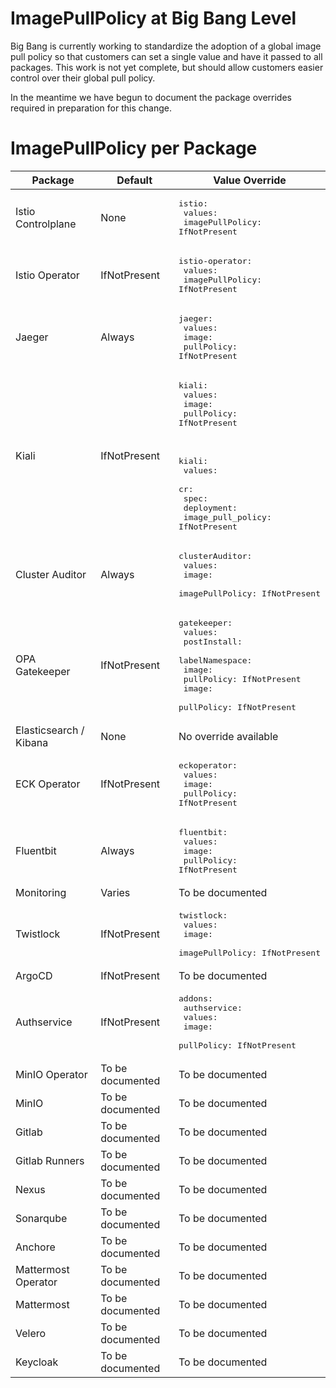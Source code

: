 # ImagePullPolicy at Big Bang Level

Big Bang is currently working to standardize the adoption of a global image pull policy so that customers can set a single value and have it passed to all packages. This work is not yet complete, but should allow customers easier control over their global pull policy.

In the meantime we have begun to document the package overrides required in preparation for this change.

# ImagePullPolicy per Package

| Package | Default | Value Override |
|---|---|---|
| Istio Controlplane | None | <pre lang="yaml">istio:<br>  values:<br>    imagePullPolicy: IfNotPresent</pre> |
| Istio Operator | IfNotPresent | <pre lang="yaml">istio-operator:<br>  values:<br>  imagePullPolicy: IfNotPresent</pre> |
| Jaeger | Always | <pre lang="yaml">jaeger:<br>  values:<br>    image:<br>      pullPolicy: IfNotPresent</pre> |
| Kiali | IfNotPresent | <pre lang="yaml">kiali:<br>  values:<br>    image:<br>      pullPolicy: IfNotPresent<br></pre><br><pre lang="yaml">kiali:<br>  values:<br>    cr:<br>      spec:<br>        deployment:<br>          image_pull_policy: IfNotPresent</pre> |
| Cluster Auditor | Always | <pre lang="yaml">clusterAuditor:<br>  values:<br>    image:<br>      imagePullPolicy: IfNotPresent</pre> |
| OPA Gatekeeper | IfNotPresent | <pre lang="yaml">gatekeeper:<br>  values:<br>    postInstall:<br>      labelNamespace:<br>        image:<br>          pullPolicy: IfNotPresent<br>    image:<br>      pullPolicy: IfNotPresent</pre> |
| Elasticsearch / Kibana | None | No override available |
| ECK Operator | IfNotPresent | <pre lang="yaml">eckoperator:<br>  values:<br>    image:<br>      pullPolicy: IfNotPresent</pre> |
| Fluentbit | Always | <pre lang="yaml">fluentbit:<br>  values:<br>    image:<br>      pullPolicy: IfNotPresent</pre> |
| Monitoring | Varies | To be documented |
| Twistlock | IfNotPresent | <pre lang="yaml">twistlock:<br>  values:<br>    image:<br>      imagePullPolicy: IfNotPresent</pre>  |
| ArgoCD | IfNotPresent | To be documented |
| Authservice | IfNotPresent | <pre lang="yaml">addons:<br>  authservice:<br>    values:<br>      image:<br>        pullPolicy: IfNotPresent</pre> |
| MinIO Operator | To be documented | To be documented |
| MinIO | To be documented | To be documented |
| Gitlab | To be documented | To be documented |
| Gitlab Runners | To be documented | To be documented |
| Nexus | To be documented | To be documented |
| Sonarqube | To be documented | To be documented |
| Anchore | To be documented | To be documented |
| Mattermost Operator | To be documented | To be documented |
| Mattermost | To be documented | To be documented |
| Velero | To be documented | To be documented |
| Keycloak | To be documented | To be documented |
